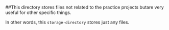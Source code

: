 ##This directory stores files not related to the practice projects butare very useful for other specific things.

In other words, this `storage-directory` stores just any files.
